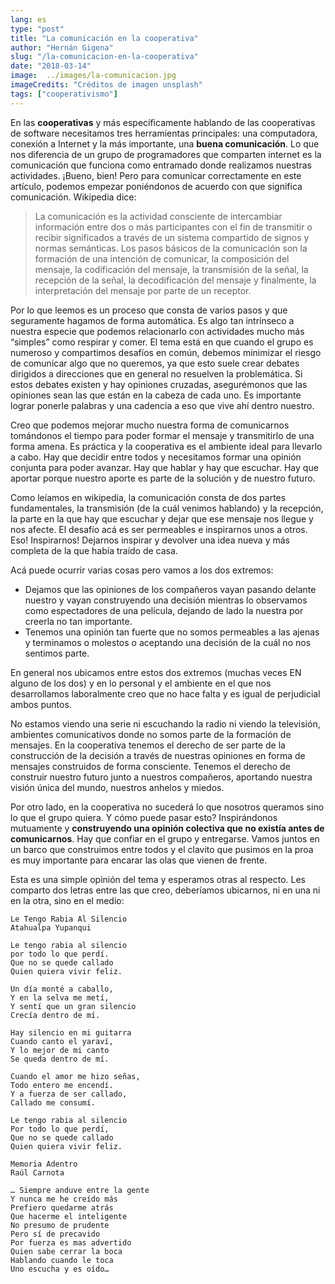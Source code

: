 ```yaml
---
lang: es
type: "post"
title: "La comunicación en la cooperativa"
author: "Hernán Gigena"
slug: "/la-comunicacion-en-la-cooperativa"
date: "2018-03-14"
image:  ../images/la-comunicacion.jpg
imageCredits: "Créditos de imagen unsplash"
tags: ["cooperativismo"]
---
```


En las **cooperativas** y más específicamente hablando de las cooperativas de software necesitamos tres herramientas principales: una computadora, conexión a Internet y la más importante, una **buena comunicación**. Lo que nos diferencia de un grupo de programadores que comparten internet es la comunicación que funciona como entramado donde realizamos nuestras actividades.
¡Bueno, bien! Pero para comunicar correctamente en este artículo, podemos empezar poniéndonos de acuerdo con que significa comunicación. Wikipedia dice:

> La comunicación es la actividad consciente de intercambiar información entre dos o más participantes con el fin de transmitir o recibir significados a través de un sistema compartido de signos y normas semánticas. Los pasos básicos de la comunicación son la formación de una intención de comunicar, la composición del mensaje, la codificación del mensaje, la transmisión de la señal, la recepción de la señal, la decodificación del mensaje y finalmente, la interpretación del mensaje por parte de un receptor.

Por lo que leemos es un proceso que consta de varios pasos y que seguramente hagamos de forma automática. Es algo tan intrínseco a nuestra especie que podemos relacionarlo con actividades mucho más “simples” como respirar y comer. El tema está en que cuando el grupo es numeroso y compartimos desafíos en común, debemos minimizar el riesgo de comunicar algo que no queremos, ya que esto suele crear debates dirigidos a direcciones que en general no resuelven la problemática. Si estos debates existen y hay opiniones cruzadas, asegurémonos que las opiniones sean las que están en la cabeza de cada uno. Es importante lograr ponerle palabras y una cadencia a eso que vive ahí dentro nuestro.

Creo que podemos mejorar mucho nuestra forma de comunicarnos tomándonos el tiempo para poder formar el mensaje y transmitirlo de una forma amena. Es práctica y la cooperativa es el ambiente ideal para llevarlo a cabo. Hay que decidir entre todos y necesitamos formar una opinión conjunta para poder avanzar. Hay que hablar y hay que escuchar. Hay que aportar porque nuestro aporte es parte de la solución y de nuestro futuro.

Como leíamos en wikipedia, la comunicación consta de dos partes fundamentales, la transmisión (de la cuál venimos hablando) y la recepción, la parte en la que hay que escuchar y dejar que ese mensaje nos llegue y nos afecte. El desafío acá es ser permeables e inspirarnos unos a otros. Eso! Inspirarnos! Dejarnos inspirar y devolver una idea nueva y más completa de la que había traído de casa.

Acá puede ocurrir varias cosas pero vamos a los dos extremos:

- Dejamos que las opiniones de los compañeros vayan pasando delante nuestro y vayan construyendo una decisión mientras lo observamos como espectadores de una película, dejando de lado la nuestra por creerla no tan importante.
- Tenemos una opinión tan fuerte que no somos permeables a las ajenas y terminamos o molestos o aceptando una decisión de la cuál no nos sentimos parte.

En general nos ubicamos entre estos dos extremos (muchas veces EN alguno de los dos) y en lo personal y el ambiente en el que nos desarrollamos laboralmente creo que no hace falta y es igual de perjudicial ambos puntos.

No estamos viendo una serie ni escuchando la radio ni viendo la televisión, ambientes comunicativos donde no somos parte de la formación de mensajes. En la cooperativa tenemos el derecho de ser parte de la construcción de la decisión a través de nuestras opiniones en forma de mensajes construidos de forma consciente. Tenemos el derecho de construir nuestro futuro junto a nuestros compañeros, aportando nuestra visión única del mundo, nuestros anhelos y miedos.

Por otro lado, en la cooperativa no sucederá lo que nosotros queramos sino lo que el grupo quiera. Y cómo puede pasar esto? Inspirándonos mutuamente y **construyendo una opinión colectiva que no existía antes de comunicarnos**. Hay que confiar en el grupo y entregarse. Vamos juntos en un barco que construimos entre todos y el clavito que pusimos en la proa es muy importante para encarar las olas que vienen de frente.

Esta es una simple opinión del tema y esperamos otras al respecto. Les comparto dos letras entre las que creo, deberíamos ubicarnos, ni en una ni en la otra, sino en el medio:

```
Le Tengo Rabia Al Silencio
Atahualpa Yupanqui

Le tengo rabia al silencio
por todo lo que perdí.
Que no se quede callado
Quien quiera vivir feliz.

Un día monté a caballo,
Y en la selva me metí,
Y sentí que un gran silencio
Crecía dentro de mí.

Hay silencio en mi guitarra
Cuando canto el yaraví,
Y lo mejor de mi canto
Se queda dentro de mí.

Cuando el amor me hizo señas,
Todo entero me encendí.
Y a fuerza de ser callado,
Callado me consumí.

Le tengo rabia al silencio
Por todo lo que perdí,
Que no se quede callado
Quien quiera vivir feliz.
```

```
Memoria Adentro
Raúl Carnota

… Siempre anduve entre la gente
Y nunca me he creído más
Prefiero quedarme atrás
Que hacerme el inteligente
No presumo de prudente
Pero sí de precavido
Por fuerza es mas advertido
Quien sabe cerrar la boca
Hablando cuando le toca
Uno escucha y es oído…
```
